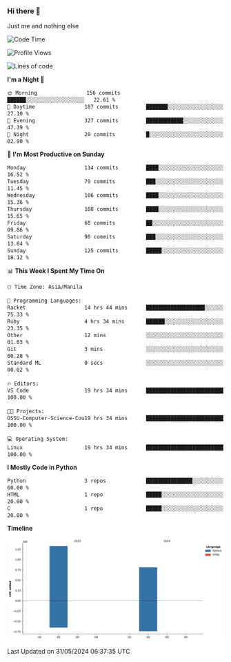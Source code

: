 ### Hi there 👋

Just me and nothing else


<!--START_SECTION:waka-->
![Code Time](http://img.shields.io/badge/Code%20Time-324%20hrs%2057%20mins-blue)

![Profile Views](http://img.shields.io/badge/Profile%20Views-25-blue)

![Lines of code](https://img.shields.io/badge/From%20Hello%20World%20I%27ve%20Written-2.1%20million%20lines%20of%20code-blue)

**I'm a Night 🦉** 

```text
🌞 Morning                156 commits         ██████░░░░░░░░░░░░░░░░░░░   22.61 % 
🌆 Daytime                187 commits         ███████░░░░░░░░░░░░░░░░░░   27.10 % 
🌃 Evening                327 commits         ████████████░░░░░░░░░░░░░   47.39 % 
🌙 Night                  20 commits          █░░░░░░░░░░░░░░░░░░░░░░░░   02.90 % 
```
📅 **I'm Most Productive on Sunday** 

```text
Monday                   114 commits         ████░░░░░░░░░░░░░░░░░░░░░   16.52 % 
Tuesday                  79 commits          ███░░░░░░░░░░░░░░░░░░░░░░   11.45 % 
Wednesday                106 commits         ████░░░░░░░░░░░░░░░░░░░░░   15.36 % 
Thursday                 108 commits         ████░░░░░░░░░░░░░░░░░░░░░   15.65 % 
Friday                   68 commits          ██░░░░░░░░░░░░░░░░░░░░░░░   09.86 % 
Saturday                 90 commits          ███░░░░░░░░░░░░░░░░░░░░░░   13.04 % 
Sunday                   125 commits         █████░░░░░░░░░░░░░░░░░░░░   18.12 % 
```


📊 **This Week I Spent My Time On** 

```text
🕑︎ Time Zone: Asia/Manila

💬 Programming Languages: 
Racket                   14 hrs 44 mins      ███████████████████░░░░░░   75.33 % 
Ruby                     4 hrs 34 mins       ██████░░░░░░░░░░░░░░░░░░░   23.35 % 
Other                    12 mins             ░░░░░░░░░░░░░░░░░░░░░░░░░   01.03 % 
Git                      3 mins              ░░░░░░░░░░░░░░░░░░░░░░░░░   00.28 % 
Standard ML              0 secs              ░░░░░░░░░░░░░░░░░░░░░░░░░   00.02 % 

🔥 Editors: 
VS Code                  19 hrs 34 mins      █████████████████████████   100.00 % 

🐱‍💻 Projects: 
OSSU-Computer-Science-Cou19 hrs 34 mins      █████████████████████████   100.00 % 

💻 Operating System: 
Linux                    19 hrs 34 mins      █████████████████████████   100.00 % 
```

**I Mostly Code in Python** 

```text
Python                   3 repos             ███████████████░░░░░░░░░░   60.00 % 
HTML                     1 repo              █████░░░░░░░░░░░░░░░░░░░░   20.00 % 
C                        1 repo              █████░░░░░░░░░░░░░░░░░░░░   20.00 % 
```



**Timeline**

![Lines of Code chart](https://raw.githubusercontent.com/brutist/brutist/main/assets/bar_graph.png)


 Last Updated on 31/05/2024 06:37:35 UTC
<!--END_SECTION:waka-->

